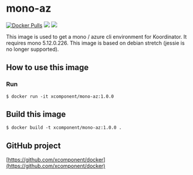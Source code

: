 # mono-az

[![Docker Pulls](https://img.shields.io/docker/pulls/xcomponent/mono-az.svg)](https://store.docker.com/communit2/images/xcomponent/mono-az)
[![](https://images.microbadger.com/badges/version/xcomponent/mono-az.svg)](https://store.docker.com/community/images/xcomponent/mono-az)
[![](https://images.microbadger.com/badges/image/xcomponent/mono-az.svg)](https://store.docker.com/community/images/xcomponent/mono-az)

This image is used to get a mono / azure cli environment for Koordinator. It requires mono 5.12.0.226.
This image is based on debian stretch (jessie is no longer supported).

## How to use this image

### Run

```
$ docker run -it xcomponent/mono-az:1.0.0
```

## Build this image

```
$ docker build -t xcomponent/mono-az:1.0.0 .
```

## GitHub project

[https://github.com/xcomponent/docker](https://github.com/xcomponent/docker)
